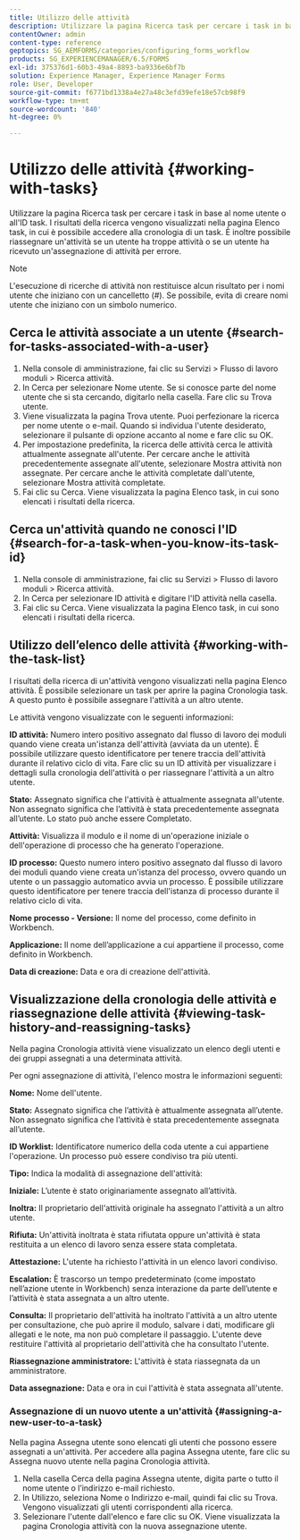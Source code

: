 ```yaml
---
title: Utilizzo delle attività
description: Utilizzare la pagina Ricerca task per cercare i task in base al nome utente o all'ID task. Ulteriori informazioni sull'utilizzo delle attività.
contentOwner: admin
content-type: reference
geptopics: SG_AEMFORMS/categories/configuring_forms_workflow
products: SG_EXPERIENCEMANAGER/6.5/FORMS
exl-id: 375376d1-60b3-49a4-8893-ba9336e6bf7b
solution: Experience Manager, Experience Manager Forms
role: User, Developer
source-git-commit: f6771bd1338a4e27a48c3efd39efe18e57cb98f9
workflow-type: tm+mt
source-wordcount: '840'
ht-degree: 0%

---
```


# Utilizzo delle attività {#working-with-tasks}

Utilizzare la pagina Ricerca task per cercare i task in base al nome utente o all&#39;ID task. I risultati della ricerca vengono visualizzati nella pagina Elenco task, in cui è possibile accedere alla cronologia di un task. È inoltre possibile riassegnare un&#39;attività se un utente ha troppe attività o se un utente ha ricevuto un&#39;assegnazione di attività per errore.

>[!NOTE]
>
>L&#39;esecuzione di ricerche di attività non restituisce alcun risultato per i nomi utente che iniziano con un cancelletto (#). Se possibile, evita di creare nomi utente che iniziano con un simbolo numerico.

## Cerca le attività associate a un utente {#search-for-tasks-associated-with-a-user}

1. Nella console di amministrazione, fai clic su Servizi > Flusso di lavoro moduli > Ricerca attività.
1. In Cerca per selezionare Nome utente. Se si conosce parte del nome utente che si sta cercando, digitarlo nella casella. Fare clic su Trova utente.
1. Viene visualizzata la pagina Trova utente. Puoi perfezionare la ricerca per nome utente o e-mail. Quando si individua l&#39;utente desiderato, selezionare il pulsante di opzione accanto al nome e fare clic su OK.
1. Per impostazione predefinita, la ricerca delle attività cerca le attività attualmente assegnate all&#39;utente. Per cercare anche le attività precedentemente assegnate all&#39;utente, selezionare Mostra attività non assegnate. Per cercare anche le attività completate dall&#39;utente, selezionare Mostra attività completate.
1. Fai clic su Cerca. Viene visualizzata la pagina Elenco task, in cui sono elencati i risultati della ricerca.

## Cerca un&#39;attività quando ne conosci l&#39;ID {#search-for-a-task-when-you-know-its-task-id}

1. Nella console di amministrazione, fai clic su Servizi > Flusso di lavoro moduli > Ricerca attività.
1. In Cerca per selezionare ID attività e digitare l&#39;ID attività nella casella.
1. Fai clic su Cerca. Viene visualizzata la pagina Elenco task, in cui sono elencati i risultati della ricerca.

## Utilizzo dell’elenco delle attività {#working-with-the-task-list}

I risultati della ricerca di un&#39;attività vengono visualizzati nella pagina Elenco attività. È possibile selezionare un task per aprire la pagina Cronologia task. A questo punto è possibile assegnare l&#39;attività a un altro utente.

Le attività vengono visualizzate con le seguenti informazioni:

**ID attività:** Numero intero positivo assegnato dal flusso di lavoro dei moduli quando viene creata un&#39;istanza dell&#39;attività (avviata da un utente). È possibile utilizzare questo identificatore per tenere traccia dell&#39;attività durante il relativo ciclo di vita. Fare clic su un ID attività per visualizzare i dettagli sulla cronologia dell&#39;attività o per riassegnare l&#39;attività a un altro utente.

**Stato:** Assegnato significa che l&#39;attività è attualmente assegnata all&#39;utente. Non assegnato significa che l’attività è stata precedentemente assegnata all’utente. Lo stato può anche essere Completato.

**Attività:** Visualizza il modulo e il nome di un&#39;operazione iniziale o dell&#39;operazione di processo che ha generato l&#39;operazione.

**ID processo:** Questo numero intero positivo assegnato dal flusso di lavoro dei moduli quando viene creata un&#39;istanza del processo, ovvero quando un utente o un passaggio automatico avvia un processo. È possibile utilizzare questo identificatore per tenere traccia dell&#39;istanza di processo durante il relativo ciclo di vita.

**Nome processo - Versione:** Il nome del processo, come definito in Workbench.

**Applicazione:** Il nome dell’applicazione a cui appartiene il processo, come definito in Workbench.

**Data di creazione:** Data e ora di creazione dell&#39;attività.

## Visualizzazione della cronologia delle attività e riassegnazione delle attività {#viewing-task-history-and-reassigning-tasks}

Nella pagina Cronologia attività viene visualizzato un elenco degli utenti e dei gruppi assegnati a una determinata attività.

Per ogni assegnazione di attività, l&#39;elenco mostra le informazioni seguenti:

**Nome:** Nome dell&#39;utente.

**Stato:** Assegnato significa che l’attività è attualmente assegnata all’utente. Non assegnato significa che l’attività è stata precedentemente assegnata all’utente.

**ID Worklist:** Identificatore numerico della coda utente a cui appartiene l&#39;operazione. Un processo può essere condiviso tra più utenti.

**Tipo:** Indica la modalità di assegnazione dell&#39;attività:

**Iniziale:** L’utente è stato originariamente assegnato all’attività.

**Inoltra:** Il proprietario dell&#39;attività originale ha assegnato l&#39;attività a un altro utente.

**Rifiuta:** Un&#39;attività inoltrata è stata rifiutata oppure un&#39;attività è stata restituita a un elenco di lavoro senza essere stata completata.

**Attestazione:** L&#39;utente ha richiesto l&#39;attività in un elenco lavori condiviso.

**Escalation:** È trascorso un tempo predeterminato (come impostato nell’azione utente in Workbench) senza interazione da parte dell’utente e l’attività è stata assegnata a un altro utente.

**Consulta:** Il proprietario dell&#39;attività ha inoltrato l&#39;attività a un altro utente per consultazione, che può aprire il modulo, salvare i dati, modificare gli allegati e le note, ma non può completare il passaggio. L&#39;utente deve restituire l&#39;attività al proprietario dell&#39;attività che ha consultato l&#39;utente.

**Riassegnazione amministratore:** L&#39;attività è stata riassegnata da un amministratore.

**Data assegnazione:** Data e ora in cui l&#39;attività è stata assegnata all&#39;utente.

### Assegnazione di un nuovo utente a un&#39;attività {#assigning-a-new-user-to-a-task}

Nella pagina Assegna utente sono elencati gli utenti che possono essere assegnati a un&#39;attività. Per accedere alla pagina Assegna utente, fare clic su Assegna nuovo utente nella pagina Cronologia attività.

1. Nella casella Cerca della pagina Assegna utente, digita parte o tutto il nome utente o l’indirizzo e-mail richiesto.
1. In Utilizzo, seleziona Nome o Indirizzo e-mail, quindi fai clic su Trova. Vengono visualizzati gli utenti corrispondenti alla ricerca.
1. Selezionare l&#39;utente dall&#39;elenco e fare clic su OK. Viene visualizzata la pagina Cronologia attività con la nuova assegnazione utente.
